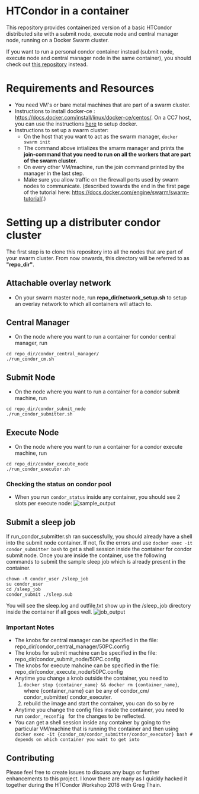 # HTCondor in a container
This repository provides containerized version of a basic HTCondor distributed site with a submit node, execute node and central manager node, running on a Docker Swarm cluster.

If you want to run a personal condor container instead (submit node, execute node and central manager node in the same container), you should check out [this repository](https://github.com/maany/personal_condor_docker) instead.

# Requirements and Resources
- You need VM's or bare metal machines that are part of a swarm cluster.
- Instructions to install docker-ce : https://docs.docker.com/install/linux/docker-ce/centos/. On a CC7 host, you can use the instructions [here](https://github.com/WLCG-Lightweight-Sites/wlcg_lightweight_site_ce_cream/blob/master/yaim/README.md) to setup docker.
- Instructions to set up a swarm cluster:  
  - On the host that you want to act as the swarm manager,
    ```docker swarm init```
  - The command above intializes the smarm manager and prints the **join-command that you need to run on all the workers that are part of the swarm cluster.**
  - On every other VM/machine, run the join command printed by the manager in the last step.
  - Make sure you allow traffic on  the firewall ports used by swarm nodes to communicate. (described towards the end in the first page of the tutorial here: https://docs.docker.com/engine/swarm/swarm-tutorial/.)

# Setting up a distributer condor cluster

The first step is to clone this repository into all the nodes that are part of your swarm cluster. From now onwards, this directory will be referred to as **"repo_dir"**.

## Attachable overlay network
- On your swarm master node, run **repo_dir/network_setup.sh** to setup an overlay network to which all containers will attach to.

## Central Manager
- On the node where you want to run a container for condor central manager, run 
```
cd repo_dir/condor_central_manager/
./run_condor_cm.sh
```

## Submit Node
- On the node where you want to run a container for a condor submit machine, run 
```
cd repo_dir/condor_submit_node
./run_condor_submitter.sh
```

## Execute Node 
- On the node where you want to run a container for a condor execute machine, run 
```
cd repo_dir/condor_execute_node
./run_condor_executor.sh
```

### Checking the status on condor pool
- When you run `condor_status` inside any container, you should see 2 slots per execute node:
![sample_output](https://i.snag.gy/1hq2FA.jpg)

## Submit a sleep job
If run_condor_submitter.sh ran successfully, you should already have a shell into the submit node container. If not, fix the errors and use `docker exec -it condor_submitter bash` to get a shell session inside the container for condor submit node. Once you are inside the container, use the following commands to submit the sample sleep job which is already present in the container.
``` 
chown -R condor_user /sleep_job
su condor_user
cd /sleep_job
condor_submit ./sleep.sub 
```
You will see the sleep.log and outfile.txt show up in the /sleep_job directory inside the container if all goes well.
![job_output](https://snag.gy/8HFS3j.jpg)
### Important Notes

- The knobs for central manager can be specified in the file: repo_dir/condor_central_manager/50PC.config
- The knobs for submit machine can be specified in the file: repo_dir/condor_submit_node/50PC.config
- The knobs for execute mahcine can be specified in the file: repo_dir/condor_execute_node/50PC.config
- Anytime you change a knob outside the container, you need to 
  1. `docker stop {container_name} && docker rm {container_name}`, where {container_name} can be any of condor_cm/ condor_submitter/ condor_executer. 
  1. rebuild the image and start the container, you can do so by re
- Anytime you change the config files inside the container, you need to run ```condor_reconfig ``` for the changes to be reflected.
- You can get a shell session inside any container by going to the particular VM/machine that is running the container and then using 
` docker exec -it {condor_cm/condor_submitter/condor_executor} bash # depends on which container you want to get into`

## Contributing
Please feel free to create issues to discuss any bugs or further enhancements to this project. I know there are many as I quickly hacked it together during the HTCondor Workshop 2018 with Greg Thain.

